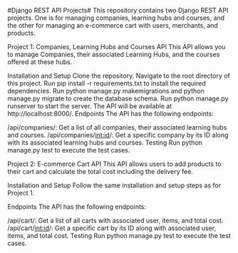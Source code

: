 #Django REST API Projects#
This repository contains two Django REST API projects. One is for managing companies, learning hubs and courses, and the other for managing an e-commerce cart with users, merchants, and products.

Project 1: Companies, Learning Hubs and Courses API
This API allows you to manage Companies, their associated Learning Hubs, and the courses offered at these hubs.

Installation and Setup
Clone the repository.
Navigate to the root directory of this project.
Run pip install -r requirements.txt to install the required dependencies.
Run python manage.py makemigrations and python manage.py migrate to create the database schema.
Run python manage.py runserver to start the server. The API will be available at http://localhost:8000/.
Endpoints
The API has the following endpoints:

/api/companies/: Get a list of all companies, their associated learning hubs and courses.
/api/companies/<int:id>/: Get a specific company by its ID along with its associated learning hubs and courses.
Testing
Run python manage.py test to execute the test cases.

Project 2: E-commerce Cart API
This API allows users to add products to their cart and calculate the total cost including the delivery fee.

Installation and Setup
Follow the same installation and setup steps as for Project 1.

Endpoints
The API has the following endpoints:

/api/cart/: Get a list of all carts with associated user, items, and total cost.
/api/cart/<int:id>/: Get a specific cart by its ID along with associated user, items, and total cost.
Testing
Run python manage.py test to execute the test cases.
